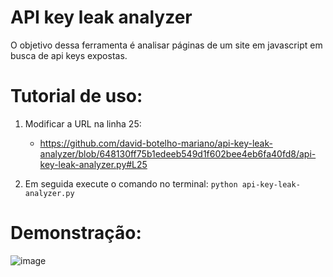 # API key leak analyzer

O objetivo dessa ferramenta é analisar páginas de um site em javascript em busca de api keys expostas.

# Tutorial de uso:
1) Modificar a URL na linha 25:
   - https://github.com/david-botelho-mariano/api-key-leak-analyzer/blob/648130ff75b1edeeb549d1f602bee4eb6fa40fd8/api-key-leak-analyzer.py#L25


2) Em seguida execute o comando no terminal: `python api-key-leak-analyzer.py`


# Demonstração:

![image](https://user-images.githubusercontent.com/48680041/225979568-adf49841-ddc7-447e-917f-7a2e37f6c90c.png)
